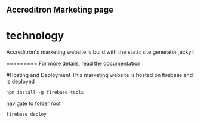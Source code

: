 ## Accreditron Marketing page

# technology
Accreditron's marketing website is build with the static site generator jeckyll

=========
For more details, read the [documentation](http://jekyllrb.com/)

#Hosting and Deployment
This marketing website is hosted on firebase and is deployed 

```npm install -g firebase-tools```

navigate to folder root 

```firebase deploy```


